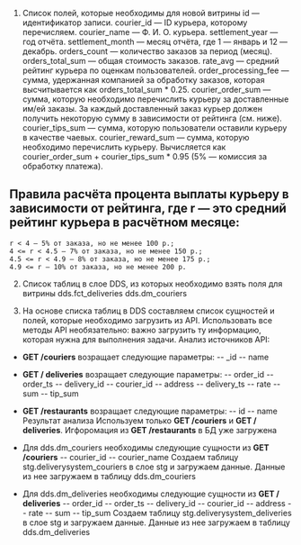1. Список полей, которые необходимы для новой витрины
	id                   — идентификатор записи.
    courier_id           — ID курьера, которому перечисляем.
    courier_name         — Ф. И. О. курьера.
	settlement_year      — год отчёта.
	settlement_month     — месяц отчёта, где 1 — январь и 12 — декабрь.
	orders_count         — количество заказов за период (месяц).
	orders_total_sum     — общая стоимость заказов.
    rate_avg             — средний рейтинг курьера по оценкам пользователей.
	order_processing_fee — сумма, удержанная компанией за обработку заказов, которая высчитывается как orders_total_sum * 0.25.
    courier_order_sum	 — сумма, которую необходимо перечислить курьеру за доставленные им/ей заказы. За каждый доставленный заказ курьер должен получить некоторую сумму в зависимости от рейтинга (см. ниже).
    courier_tips_sum 	 — сумма, которую пользователи оставили курьеру в качестве чаевых.
    courier_reward_sum   — сумма, которую необходимо перечислить курьеру. Вычисляется как courier_order_sum + courier_tips_sum * 0.95 (5% — комиссия за обработку платежа).


## Правила расчёта процента выплаты курьеру в зависимости от рейтинга, где r — это средний рейтинг курьера в расчётном месяце:
	r < 4 — 5% от заказа, но не менее 100 р.;
	4 <= r < 4.5 — 7% от заказа, но не менее 150 р.;
	4.5 <= r < 4.9 — 8% от заказа, но не менее 175 р.;
	4.9 <= r — 10% от заказа, но не менее 200 р.

2. Список таблиц в слое DDS, из которых необходимо взять поля для витрины
dds.fct_deliveries
dds.dm_couriers

3. На основе списка таблиц в DDS составляем список сущностей и полей, которые необходимо загрузить из API. Использовать все методы API необязательно: важно загрузить ту информацию, которая нужна для выполнения задачи.
Анализ источников API:
- **GET /couriers** возращает следующие параметры:
	-- _id 
	-- name
- **GET / deliveries** возращает следующие параметры:
	-- order_id
	-- order_ts
	-- delivery_id
	-- courier_id
	-- address
	-- delivery_ts
	-- rate
	-- sum
	-- tip_sum
- **GET /restaurants** возращает следующие параметры:
	-- id
	-- name
Результат анализа
Используем только **GET /couriers** и **GET / deliveries**. Игфоромация из **GET /restaurants** в БД уже загружена
	

- Для dds.dm_couriers необходимы следующие сущности из **GET /couriers**
	-- courier_id 
	-- courier_name
Создаем таблицу stg.deliverysystem_couriers в слое stg и загружаем данные.	Данные из нее загружаем в таблицу dds.dm_couriers

- Для dds.dm_deliveries необходимы следующие сущности из **GET / deliveries**
	-- order_id
	-- order_ts
	-- delivery_id
	-- courier_id
	-- address
	-- rate 
	-- sum
	-- tip_sum
Создаем таблицу stg.deliverysystem_deliveries в слое stg и загружаем данные. Данные из нее загружаем в таблицу dds.dm_deliveries



